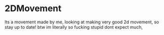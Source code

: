# 2DMovement
Its a movement made by me, looking at making very good 2d movement, so stay up to date! btw im literally so fucking stupid dont expect much,
